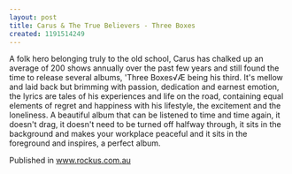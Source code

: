 ```yaml
---
layout: post
title: Carus & The True Believers - Three Boxes
created: 1191514249
---
```

A folk hero belonging truly to the old school, Carus has chalked up an average of 200 shows annually over the past few years and still found the time to release several albums, 'Three Boxes√Æ being his third. It's mellow and laid back but brimming with passion, dedication and earnest emotion, the lyrics are tales of his experiences and life on the road, containing equal elements of regret and happiness with his lifestyle, the excitement and the loneliness. A beautiful album that can be listened to time and time again, it doesn't drag, it doesn't need to be turned off halfway through, it sits in the background and makes your workplace peaceful and it sits in the foreground and inspires, a perfect album.


Published in www.rockus.com.au
